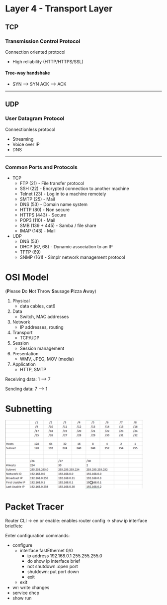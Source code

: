 # Layer 4 - Transport Layer
## TCP
### Transmission Control Protocol
Connection oriented protocol
- High reliability (HTTP/HTTPS/SSL)
#### Tree-way handshake
- SYN --> SYN ACK --> ACK
***
## UDP
### User Datagram Protocol
Connectionless protocol
- Streaming
- Voice over IP
- DNS
***
### Common Ports and Protocols
- TCP
  - FTP (21) - File transfer protocol
  - SSH (22) - Encrypted connection to another machine
  - Telnet (23) - Log in to a machine remotely
  - SMTP (25) - Mail
  - DNS (53) - Domain name system
  - HTTP (80) - Non secure
  - HTTPS (443) - Secure
  - POP3 (110) - Mail
  - SMB (139 + 445) - Samba / file share
  - IMAP (143) - Mail
- UDP
  - DNS (53)
  - DHCP (67, 68) - Dynamic association to an IP
  - TFTP (69)
  - SNMP (161) - Simplr network management protocol

# OSI Model
(**P**lease **D**o **N**ot **T**hrow **S**ausage **P**izza **A**way)
1. Physical
   - data cables, cat6
2. Data
   - Switch, MAC addresses  
3. Network
   - IP addresses, routing
4. Transport
   - TCP/UDP
5. Session
   - Session management
6. Presentation
   - WMV, JPEG, MOV (media)
7. Application
   - HTTP, SMTP 

Receiving data: 1 --> 7

Sending data: 7 --> 1

# Subnetting
![](2021-08-16-19-10-44.png)

# Packet Tracer
Router CLI -> en or enable: enables router config -> show ip interface brief/etc

Enter configuration commands:
   - configure
     - interface fastEthernet 0/0
       - ip address 192.168.0.1 255.255.255.0
       - do show ip interface brief 
       - not shutdown :open port
       - shutdown: put port down
       - exit
     - exit
 - wr: write changes
 - service dhcp
 - show run